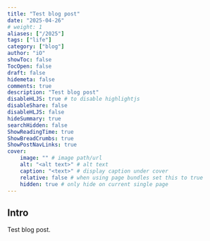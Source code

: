 ```yaml
---
title: "Test blog post"
date: "2025-04-26"
# weight: 1
aliases: ["/2025"]
tags: ["life"]
category: ["blog"]
author: "iO"
showToc: false
TocOpen: false
draft: false
hidemeta: false
comments: true
description: "Test blog post"
disableHLJS: true # to disable highlightjs
disableShare: false
disableHLJS: false
hideSummary: true
searchHidden: false
ShowReadingTime: true
ShowBreadCrumbs: true
ShowPostNavLinks: true
cover:
    image: "" # image path/url
    alt: "<alt text>" # alt text
    caption: "<text>" # display caption under cover
    relative: false # when using page bundles set this to true
    hidden: true # only hide on current single page
---
```



## Intro
Test blog post. 